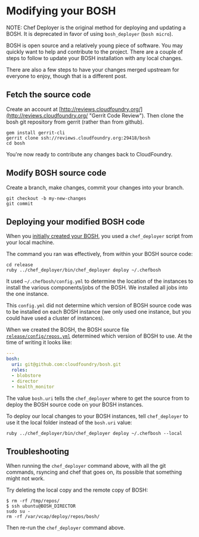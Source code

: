 # Modifying your BOSH

NOTE: Chef Deployer is the original method for deploying and updating a BOSH. It is deprecated in favor of using `bosh_deployer` (`bosh micro`).

BOSH is open source and a relatively young piece of software. You may quickly want to help and contribute to the project. There are a couple of steps to follow to update your BOSH installation with any local changes. 

There are also a few steps to have your changes merged upstream for everyone to enjoy, though that is a different post.

## Fetch the source code

Create an account at [http://reviews.cloudfoundry.org/](http://reviews.cloudfoundry.org/ "Gerrit Code Review"). Then clone the bosh git repository from gerrit (rather than from github).

```
gem install gerrit-cli
gerrit clone ssh://reviews.cloudfoundry.org:29418/bosh
cd bosh
```

You're now ready to contribute any changes back to CloudFoundry.

## Modify BOSH source code

Create a branch, make changes, commit your changes into your branch.

```
git checkout -b my-new-changes
git commit
```

## Deploying your modified BOSH code

When you [initially created your BOSH](../creating-a-bosh-from-scratch.md), you used a `chef_deployer` script from your local machine.

The command you ran was effectively, from within your BOSH source code:

```
cd release
ruby ../chef_deployer/bin/chef_deployer deploy ~/.chefbosh
```

It used `~/.chefbosh/config.yml` to determine the location of the instances to install the various components/jobs of the BOSH. We installed all jobs into the one instance.

This `config.yml` did not determine which version of BOSH source code was to be installed on each BOSH instance (we only used one instance, but you could have used a cluster of instances).

When we created the BOSH, the BOSH source file [`release/config/repos.yml`](https://github.com/drnic/bosh/blob/master/release/config/repos.yml) determined which version of BOSH to use. At the time of writing it looks like:

```yaml
---
bosh:
  uri: git@github.com:cloudfoundry/bosh.git
  roles:
  - blobstore
  - director
  - health_monitor
```

The value `bosh.uri` tells the `chef_deployer` where to get the source from to deploy the BOSH source code on your BOSH instances.

To deploy our local changes to your BOSH instances, tell `chef_deployer` to use it the local folder instead of the `bosh.uri` value:

```
ruby ../chef_deployer/bin/chef_deployer deploy ~/.chefbosh --local
```

## Troubleshooting

When running the `chef_deployer` command above, with all the git commands, rsyncing and chef that goes on, its possible that something might not work.

Try deleting the local copy and the remote copy of BOSH:

```
$ rm -rf /tmp/repos/
$ ssh ubuntu@BOSH_DIRECTOR
sudo su -
rm -rf /var/vcap/deploy/repos/bosh/
```

Then re-run the `chef_deployer` command above.
